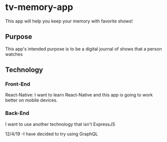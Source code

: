 # tv-memory-app
This app will help you keep your memory with favorite shows!

## Purpose

This app's intended purpose is to be a digital journal of shows that a person watches

## Technology

### Front-End

React-Native: I want to learn React-Native and this app is going to work better on mobile devices.

### Back-End

I want to use another technology that isn't ExpressJS

12/4/19
-I have decided to try using GraphQL